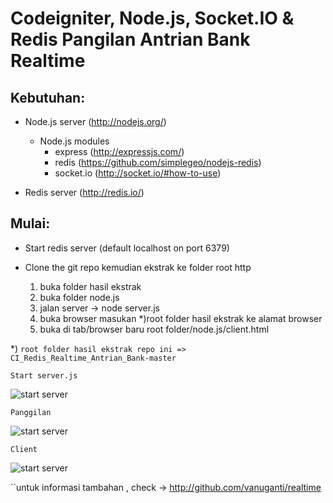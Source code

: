 Codeigniter, Node.js, Socket.IO & Redis
Pangilan Antrian Bank Realtime
=======================================

Kebutuhan:
-------------
- Node.js server (http://nodejs.org/)
    - Node.js modules
        - express (http://expressjs.com/)
        - redis (https://github.com/simplegeo/nodejs-redis)
        - socket.io (http://socket.io/#how-to-use)

- Redis server (http://redis.io/)

Mulai:
------------

- Start redis server (default localhost on port 6379)

- Clone the git repo kemudian ekstrak ke folder root http

   1. buka folder hasil ekstrak
   2. buka folder node.js
   3. jalan server -> node server.js
   4. buka browser masukan *)root folder hasil ekstrak ke alamat browser
   5. buka di tab/browser baru root folder/node.js/client.html

*) `root folder hasil ekstrak repo ini => CI_Redis_Realtime_Antrian_Bank-master`

`Start server.js`

![start server](https://raw.githubusercontent.com/siagung/CI_Redis_Realtime_Antrian_Bank/master/assets/image/start-server.png)


`Panggilan`

![start server](https://raw.githubusercontent.com/siagung/CI_Redis_Realtime_Antrian_Bank/master/assets/image/panggil.png)

`Client`

![start server](https://raw.githubusercontent.com/siagung/CI_Redis_Realtime_Antrian_Bank/master/assets/image/panggil.png)

``untuk informasi tambahan , check -> http://github.com/vanuganti/realtime












